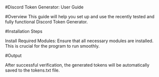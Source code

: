 #Discord Token Generator: User Guide

#Overview
This guide will help you set up and use the recently tested and fully functional Discord Token Generator.

#Installation Steps

Install Required Modules: Ensure that all necessary modules are installed. This is crucial for the program to run smoothly.

#Output

After successful verification, the generated tokens will be automatically saved to the tokens.txt file.

